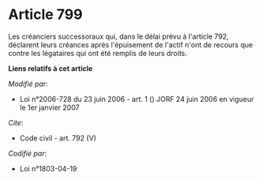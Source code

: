 # Article 799

Les créanciers successoraux qui, dans le délai prévu à l'article 792, déclarent leurs créances après l'épuisement de l'actif
n'ont de recours que contre les légataires qui ont été remplis de leurs droits.

**Liens relatifs à cet article**

_Modifié par_:

  - Loi n°2006-728 du 23 juin 2006 - art. 1 () JORF 24 juin 2006 en vigueur le 1er janvier 2007

_Cite_:

  - Code civil - art. 792 (V)

_Codifié par_:

  - Loi n°1803-04-19
